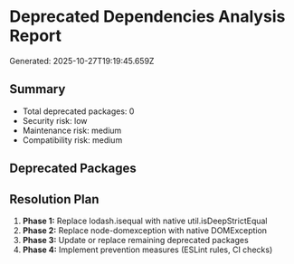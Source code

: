 # Deprecated Dependencies Analysis Report
Generated: 2025-10-27T19:19:45.659Z

## Summary
- Total deprecated packages: 0
- Security risk: low
- Maintenance risk: medium
- Compatibility risk: medium

## Deprecated Packages

## Resolution Plan

1. **Phase 1:** Replace lodash.isequal with native util.isDeepStrictEqual
2. **Phase 2:** Replace node-domexception with native DOMException
3. **Phase 3:** Update or replace remaining deprecated packages
4. **Phase 4:** Implement prevention measures (ESLint rules, CI checks)
